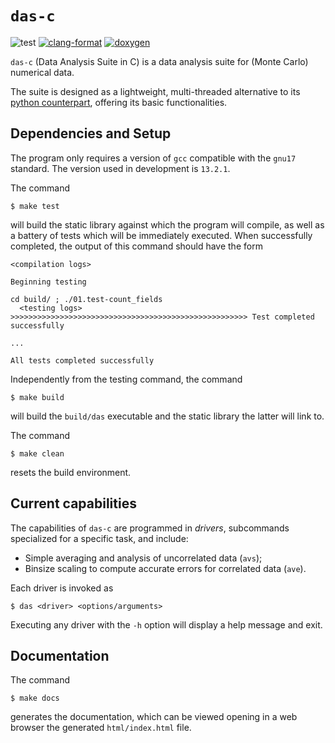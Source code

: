 # `das-c`

![test](https://img.shields.io/badge/Tests-Passing-32CD32)
[![clang-format](https://img.shields.io/badge/code%20style-clang--format-blue)](https://clang.llvm.org/docs/ClangFormat.html)
[![doxygen](https://img.shields.io/badge/documentation-doxygen-blue)](https://www.doxygen.nl/)


`das-c` (Data Analysis Suite in C) is a data analysis
suite for (Monte Carlo) numerical data.

The suite is designed as a lightweight, multi-threaded
alternative to its [python
counterpart](https://github.com/aangelone2/das),
offering its basic functionalities.




## Dependencies and Setup

The program only requires a version of `gcc` compatible
with the `gnu17` standard. The version used in
development is `13.2.1`.

The command

```
$ make test
```

will build the static library against which the program
will compile, as well as a battery of tests which will
be immediately executed. When successfully completed,
the output of this command should have the form

```
<compilation logs>

Beginning testing

cd build/ ; ./01.test-count_fields
  <testing logs>
>>>>>>>>>>>>>>>>>>>>>>>>>>>>>>>>>>>>>>>>>>>>>>>>>>>>> Test completed successfully

...

All tests completed successfully
```

Independently from the testing command, the command

```
$ make build
```

will build the `build/das` executable and the static
library the latter will link to.

The command

```
$ make clean
```

resets the build environment.




## Current capabilities

The capabilities of `das-c` are programmed in *drivers*,
subcommands specialized for a specific task, and
include:

- Simple averaging and analysis of uncorrelated data
  (`avs`);
- Binsize scaling to compute accurate errors for
  correlated data (`ave`).

Each driver is invoked as

```
$ das <driver> <options/arguments>
```

Executing any driver with the `-h` option will display a
help message and exit.




## Documentation

The command

```
$ make docs
```

generates the documentation, which can be viewed opening
in a web browser the generated `html/index.html` file.
